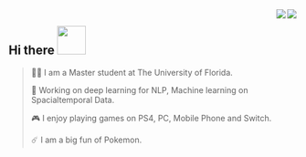 <img align="right" src="https://github-readme-stats.vercel.app/api/top-langs/?username=danielqingz&layout=compact&show_icons=true&theme=vue" />

<img align="right" src="https://github-readme-stats.vercel.app/api?username=danielqingz&?count_private=true&show_icons=true&theme=vue" />


<h2> Hi there <img src="https://media.giphy.com/media/mGcNjsfWAjY5AEZNw6/giphy.gif" width="50"></h2>


> <p align='left'>🙋‍♂️ I am a Master student at The University of Florida. </p>
> 
> <p align='left'>🔭 Working on deep learning for NLP, Machine learning on Spacialtemporal Data.</p>
> 
> <p align='left'>🎮 I enjoy playing games on PS4, PC, Mobile Phone and Switch. </p>
> 
> <p align='left'>☄️ I am a big fun of Pokemon. </p>
